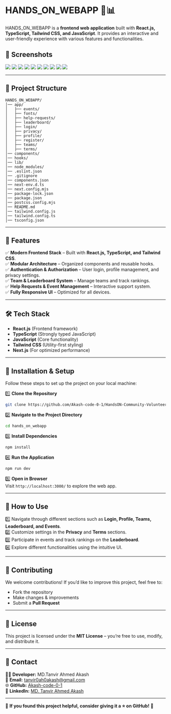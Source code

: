 # HANDS_ON_WEBAPP 🎨📊



HANDS_ON_WEBAPP is a **frontend web application** built with **React.js, TypeScript, Tailwind CSS, and JavaScript**. It provides an interactive and user-friendly experience with various features and functionalities.  


## 📸 Screenshots

![](https://github.com/Akash-code-0-1/HandsON-Community-Volunteers-WebApplication/blob/53f1eea2edaf5372a757fc516eaa04c31d210ef1/1.PNG)
![](https://github.com/Akash-code-0-1/HandsON-Community-Volunteers-WebApplication/blob/53f1eea2edaf5372a757fc516eaa04c31d210ef1/2.PNG)
![](https://github.com/Akash-code-0-1/HandsON-Community-Volunteers-WebApplication/blob/53f1eea2edaf5372a757fc516eaa04c31d210ef1/3.PNG)
![](https://github.com/Akash-code-0-1/HandsON-Community-Volunteers-WebApplication/blob/53f1eea2edaf5372a757fc516eaa04c31d210ef1/4.PNG)
![](https://github.com/Akash-code-0-1/HandsON-Community-Volunteers-WebApplication/blob/53f1eea2edaf5372a757fc516eaa04c31d210ef1/5.PNG)
![](https://github.com/Akash-code-0-1/HandsON-Community-Volunteers-WebApplication/blob/53f1eea2edaf5372a757fc516eaa04c31d210ef1/6.PNG)
![](https://github.com/Akash-code-0-1/HandsON-Community-Volunteers-WebApplication/blob/53f1eea2edaf5372a757fc516eaa04c31d210ef1/7.PNG)
![](https://github.com/Akash-code-0-1/HandsON-Community-Volunteers-WebApplication/blob/53f1eea2edaf5372a757fc516eaa04c31d210ef1/8.PNG)
![](https://github.com/Akash-code-0-1/HandsON-Community-Volunteers-WebApplication/blob/53f1eea2edaf5372a757fc516eaa04c31d210ef1/9.PNG)
![](https://github.com/Akash-code-0-1/HandsON-Community-Volunteers-WebApplication/blob/53f1eea2edaf5372a757fc516eaa04c31d210ef1/10.PNG)


---

## 📂 Project Structure  

```
HANDS_ON_WEBAPP/
│── app/  
│   ├── events/  
│   ├── fonts/  
│   ├── help-requests/  
│   ├── leaderboard/  
│   ├── login/  
│   ├── privacy/  
│   ├── profile/  
│   ├── register/  
│   ├── teams/  
│   ├── terms/  
│── components/  
│── hooks/  
│── lib/  
│── node_modules/  
│── .eslint.json  
│── .gitignore  
│── components.json  
│── next-env.d.ts  
│── next.config.mjs  
│── package-lock.json  
│── package.json  
│── postcss.config.mjs  
│── README.md  
│── tailwind.config.js  
│── tailwind.config.ts  
│── tsconfig.json  
```

---

## 🚀 Features  

✅ **Modern Frontend Stack** – Built with **React.js, TypeScript, and Tailwind CSS**.  
✅ **Modular Architecture** – Organized components and reusable hooks.  
✅ **Authentication & Authorization** – User login, profile management, and privacy settings.  
✅ **Team & Leaderboard System** – Manage teams and track rankings.  
✅ **Help Requests & Event Management** – Interactive support system.  
✅ **Fully Responsive UI** – Optimized for all devices.  

---

## 🛠️ Tech Stack  

- **React.js** (Frontend framework)  
- **TypeScript** (Strongly typed JavaScript)  
- **JavaScript** (Core functionality)  
- **Tailwind CSS** (Utility-first styling)  
- **Next.js** (For optimized performance)  

---

## 💽 Installation & Setup  

Follow these steps to set up the project on your local machine:  

1️⃣ **Clone the Repository**  
```sh
git clone https://github.com/Akash-code-0-1/HandsON-Community-Volunteers-WebApplication.git
```

2️⃣ **Navigate to the Project Directory**  
```sh
cd hands_on_webapp
```

3️⃣ **Install Dependencies**  
```sh
npm install
```

4️⃣ **Run the Application**  
```sh
npm run dev
```

5️⃣ **Open in Browser**  
Visit `http://localhost:3000/` to explore the web app.

---

## 📌 How to Use  

1️⃣ Navigate through different sections such as **Login, Profile, Teams, Leaderboard, and Events**.  
2️⃣ Customize settings in the **Privacy** and **Terms** sections.  
3️⃣ Participate in events and track rankings on the **Leaderboard**.  
4️⃣ Explore different functionalities using the intuitive UI.  

---

## 🎯 Contributing  

We welcome contributions! If you’d like to improve this project, feel free to:  
- Fork the repository  
- Make changes & improvements  
- Submit a **Pull Request**  

---

## 📝 License  

This project is licensed under the **MIT License** – you’re free to use, modify, and distribute it.

---

## 💌 Contact  

👨‍💻 **Developer:** MD.Tanvir Ahmed Akash  
📧 **Email:** tanvir0ah0akash@gmail.com  
🌐 **GitHub:** [Akash-code-0-1](https://github.com/Akash-code-0-1)  
💼 **LinkedIn:** [MD. Tanvir Ahmed Akash](https://www.linkedin.com/in/md-tanvir-ahmed-akash-8ba50b2b9/)  

---

🌟 **If you found this project helpful, consider giving it a ⭐ on GitHub!** 🚀


